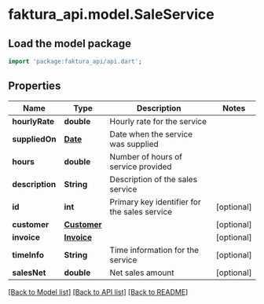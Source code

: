# faktura_api.model.SaleService

## Load the model package
```dart
import 'package:faktura_api/api.dart';
```

## Properties
Name | Type | Description | Notes
------------ | ------------- | ------------- | -------------
**hourlyRate** | **double** | Hourly rate for the service | 
**suppliedOn** | [**Date**](Date.md) | Date when the service was supplied | 
**hours** | **double** | Number of hours of service provided | 
**description** | **String** | Description of the sales service | 
**id** | **int** | Primary key identifier for the sales service | [optional] 
**customer** | [**Customer**](Customer.md) |  | [optional] 
**invoice** | [**Invoice**](Invoice.md) |  | [optional] 
**timeInfo** | **String** | Time information for the service | [optional] 
**salesNet** | **double** | Net sales amount | [optional] 

[[Back to Model list]](../README.md#documentation-for-models) [[Back to API list]](../README.md#documentation-for-api-endpoints) [[Back to README]](../README.md)


